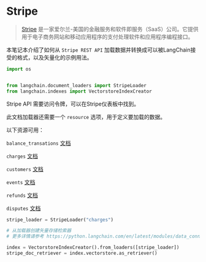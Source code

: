 # Stripe

>[Stripe](https://stripe.com/en-ca) 是一家爱尔兰-美国的金融服务和软件即服务（SaaS）公司。它提供用于电子商务网站和移动应用程序的支付处理软件和应用程序编程接口。

本笔记本介绍了如何从 `Stripe REST API` 加载数据并转换成可以被LangChain接受的格式，以及矢量化的示例用法。

```python
import os


from langchain.document_loaders import StripeLoader
from langchain.indexes import VectorstoreIndexCreator
```

Stripe API 需要访问令牌，可以在Stripe仪表板中找到。

此文档加载器还需要一个 `resource` 选项，用于定义要加载的数据。

以下资源可用：

`balance_transations` [文档](https://stripe.com/docs/api/balance_transactions/list)

`charges` [文档](https://stripe.com/docs/api/charges/list)

`customers` [文档](https://stripe.com/docs/api/customers/list)

`events` [文档](https://stripe.com/docs/api/events/list)

`refunds` [文档](https://stripe.com/docs/api/refunds/list)

`disputes` [文档](https://stripe.com/docs/api/disputes/list)

```python
stripe_loader = StripeLoader("charges")
```

```python
# 从加载器创建矢量存储检索器
# 更多详情请参考 https://python.langchain.com/en/latest/modules/data_connection/getting_started.html

index = VectorstoreIndexCreator().from_loaders([stripe_loader])
stripe_doc_retriever = index.vectorstore.as_retriever()
```
